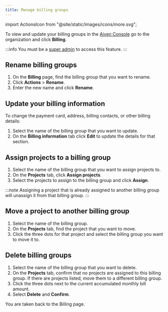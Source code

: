 ```yaml
---
title: Manage billing groups
---
```


import ActionsIcon from "@site/static/images/icons/more.svg";

To view and update your billing groups in the [Aiven Console](https://console.aiven.io/) go to the organization and click **Billing**.

:::info
You must be a [super admin](/docs/platform/howto/make-super-admin) to access this feature.
:::

## Rename billing groups

1.  On the **Billing** page, find the billing group that you want to
    rename.
1.  Click <ActionsIcon className="icon"/> **Actions** > **Rename**.
1.  Enter the new name and click **Rename**.

## Update your billing information

To change the payment card, address, billing contacts, or other billing
details:

1.  Select the name of the billing group that you want to update.
1.  On the **Billing information** tab click **Edit** to update the
    details for that section.

## Assign projects to a billing group

1.  Select the name of the billing group that you want to assign
    projects to.
1.  On the **Projects** tab, click **Assign projects**.
1.  Select the projects to assign to the billing group and click
    **Assign**.

:::note
Assigning a project that is already assigned to another billing group
will unassign it from that billing group.
:::

## Move a project to another billing group

1.  Select the name of the billing group.
1.  On the **Projects** tab, find the project that you want to move.
1.  Click the three dots for that project and select the billing group
    you want to move it to.

## Delete billing groups

1.  Select the name of the billing group that you want to delete.
1.  On the **Projects** tab, confirm that no projects are assigned to
    this billing group. If there are projects listed, move them to a
    different billing group.
1.  Click the three dots next to the current accumulated monthly bill
    amount.
1.  Select **Delete** and **Confirm**.

You are taken back to the Billing page.
